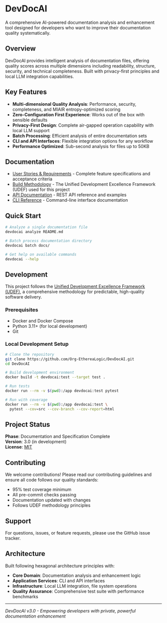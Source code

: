 # DevDocAI

A comprehensive AI-powered documentation analysis and enhancement tool designed for developers who want to improve their documentation quality systematically.

## Overview

DevDocAI provides intelligent analysis of documentation files, offering quality scores across multiple dimensions including readability, structure, security, and technical completeness. Built with privacy-first principles and local LLM integration capabilities.

## Key Features

- **Multi-dimensional Quality Analysis**: Performance, security, completeness, and MIAIR entropy-optimized scoring
- **Zero-Configuration First Experience**: Works out of the box with sensible defaults
- **Privacy-First Design**: Complete air-gapped operation capability with local LLM support
- **Batch Processing**: Efficient analysis of entire documentation sets
- **CLI and API Interfaces**: Flexible integration options for any workflow
- **Performance Optimized**: Sub-second analysis for files up to 50KB

## Documentation

- [User Stories & Requirements](docs/devdocai-user-stories.md) - Complete feature specifications and acceptance criteria
- [Build Methodology](docs/build-methodology.md) - The Unified Development Excellence Framework (UDEF) used for this project
- [API Documentation](docs/api/) - REST API reference and examples
- [CLI Reference](docs/cli/) - Command-line interface documentation

## Quick Start

```bash
# Analyze a single documentation file
devdocai analyze README.md

# Batch process documentation directory
devdocai batch docs/

# Get help on available commands
devdocai --help
```

## Development

This project follows the [Unified Development Excellence Framework (UDEF)](docs/build-methodology.md), a comprehensive methodology for predictable, high-quality software delivery.

### Prerequisites

- Docker and Docker Compose
- Python 3.11+ (for local development)
- Git

### Local Development Setup

```bash
# Clone the repository
git clone https://github.com/Org-EthereaLogic/DevDocAI.git
cd DevDocAI

# Build development environment
docker build -t devdocai:test --target test .

# Run tests
docker run --rm -v $(pwd):/app devdocai:test pytest

# Run with coverage
docker run --rm -v $(pwd):/app devdocai:test \
  pytest --cov=src --cov-branch --cov-report=html
```

## Project Status

**Phase**: Documentation and Specification Complete  
**Version**: 3.0 (in development)  
**License**: [MIT](LICENSE)

## Contributing

We welcome contributions! Please read our contributing guidelines and ensure all code follows our quality standards:

- 95% test coverage minimum
- All pre-commit checks passing
- Documentation updated with changes
- Follows UDEF methodology principles

## Support

For questions, issues, or feature requests, please use the GitHub issue tracker.

## Architecture

Built following hexagonal architecture principles with:

- **Core Domain**: Documentation analysis and enhancement logic
- **Application Services**: CLI and API interfaces  
- **Infrastructure**: Local LLM integration, file system operations
- **Quality Assurance**: Comprehensive test suite with performance benchmarks

---

*DevDocAI v3.0 - Empowering developers with private, powerful documentation enhancement*